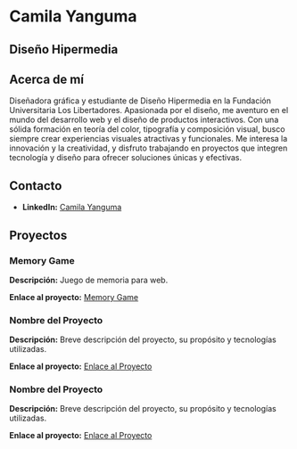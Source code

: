 # Camila Yanguma
## Diseño Hipermedia

## Acerca de mí
Diseñadora gráfica y estudiante de Diseño Hipermedia en la Fundación Universitaria Los Libertadores. Apasionada por el diseño, me aventuro en el mundo del desarrollo web y el diseño de productos interactivos. Con una sólida formación en teoría del color, tipografía y composición visual, busco siempre crear experiencias visuales atractivas y funcionales. Me interesa la innovación y la creatividad, y disfruto trabajando en proyectos que integren tecnología y diseño para ofrecer soluciones únicas y efectivas.

## Contacto
- **LinkedIn:** [Camila Yanguma](www.linkedin.com/in/camila-yanguma-3ab482230)


## Proyectos
### Memory Game
**Descripción:**
Juego de memoria para web.

**Enlace al proyecto:** [Memory Game](https://cayanguma.github.io/Memory-Game/)

### Nombre del Proyecto
**Descripción:**
Breve descripción del proyecto, su propósito y tecnologías utilizadas.

**Enlace al proyecto:** [Enlace al Proyecto](https://enlace-al-proyecto.com)

### Nombre del Proyecto
**Descripción:**
Breve descripción del proyecto, su propósito y tecnologías utilizadas.

**Enlace al proyecto:** [Enlace al Proyecto](https://enlace-al-proyecto.com)

